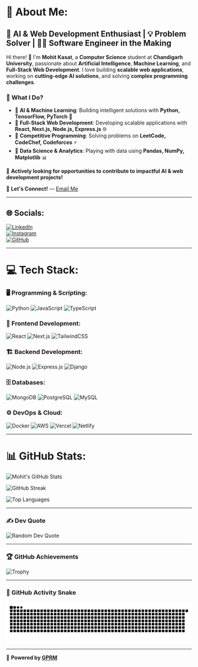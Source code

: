# 💫 About Me:

## 🚀 AI & Web Development Enthusiast | 💡 Problem Solver | 👨‍💻 Software Engineer in the Making

Hi there! 👋 I'm **Mohit Kasat**, a **Computer Science** student at **Chandigarh University**, passionate about **Artificial Intelligence**, **Machine Learning**, and **Full-Stack Web Development**. I love building **scalable web applications**, working on **cutting-edge AI solutions**, and solving **complex programming challenges**.

### 🌟 What I Do?
- 🔹 **AI & Machine Learning**: Building intelligent solutions with **Python, TensorFlow, PyTorch** 🤖
- 🔹 **Full-Stack Web Development**: Developing scalable applications with **React, Next.js, Node.js, Express.js** 🌐
- 🔹 **Competitive Programming**: Solving problems on **LeetCode, CodeChef, Codeforces** ⚡
- 🔹 **Data Science & Analytics**: Playing with data using **Pandas, NumPy, Matplotlib** 📊

🚀 **Actively looking for opportunities to contribute to impactful AI & web development projects!**

📩 **Let's Connect!** — [Email Me](mailto:mohitkasat83@gmail.com)

---

## 🌐 Socials:
[![LinkedIn](https://img.shields.io/badge/LinkedIn-%230077B5.svg?logo=linkedin&logoColor=white)](https://www.linkedin.com/in/mohit-kasat-1b5626202/)  
[![Instagram](https://img.shields.io/badge/Instagram-%23E4405F.svg?logo=Instagram&logoColor=white)](https://instagram.com/kasat.mohit)  
[![GitHub](https://img.shields.io/badge/GitHub-%23181717.svg?logo=github&logoColor=white)](https://github.com/mohit8383)  

---

# 💻 Tech Stack:

### 🖥️ Programming & Scripting:
![Python](https://img.shields.io/badge/Python-%233776AB.svg?style=for-the-badge&logo=python&logoColor=yellow)  ![JavaScript](https://img.shields.io/badge/JavaScript-%23F7DF1E.svg?style=for-the-badge&logo=javascript&logoColor=black)  ![TypeScript](https://img.shields.io/badge/TypeScript-%23007ACC.svg?style=for-the-badge&logo=typescript&logoColor=white)

### 🎨 Frontend Development:
![React](https://img.shields.io/badge/React-%2361DAFB.svg?style=for-the-badge&logo=react&logoColor=white)  ![Next.js](https://img.shields.io/badge/Next.js-%23000000.svg?style=for-the-badge&logo=next.js&logoColor=white)  ![TailwindCSS](https://img.shields.io/badge/TailwindCSS-%2338B2AC.svg?style=for-the-badge&logo=tailwind-css&logoColor=white)

### 🏗️ Backend Development:
![Node.js](https://img.shields.io/badge/Node.js-%23339933.svg?style=for-the-badge&logo=node.js&logoColor=white)  ![Express.js](https://img.shields.io/badge/Express.js-%23000000.svg?style=for-the-badge&logo=express&logoColor=white)  ![Django](https://img.shields.io/badge/Django-%23092E20.svg?style=for-the-badge&logo=django&logoColor=white)

### 🗄️ Databases:
![MongoDB](https://img.shields.io/badge/MongoDB-%2347A248.svg?style=for-the-badge&logo=mongodb&logoColor=white)  ![PostgreSQL](https://img.shields.io/badge/PostgreSQL-%23316192.svg?style=for-the-badge&logo=postgresql&logoColor=white)  ![MySQL](https://img.shields.io/badge/MySQL-%234479A1.svg?style=for-the-badge&logo=mysql&logoColor=white)

### ⚙️ DevOps & Cloud:
![Docker](https://img.shields.io/badge/Docker-%230099DB.svg?style=for-the-badge&logo=docker&logoColor=white)  ![AWS](https://img.shields.io/badge/AWS-%23FF9900.svg?style=for-the-badge&logo=amazon-aws&logoColor=white)  ![Vercel](https://img.shields.io/badge/Vercel-%23000000.svg?style=for-the-badge&logo=vercel&logoColor=white)  ![Netlify](https://img.shields.io/badge/Netlify-%2300C7B7.svg?style=for-the-badge&logo=netlify&logoColor=white)

---

# 📊 GitHub Stats:
![Mohit's GitHub Stats](https://github-readme-stats.vercel.app/api?username=mohit8383&theme=tokyonight&hide_border=false&include_all_commits=true&count_private=true)

![GitHub Streak](https://github-readme-streak-stats.herokuapp.com/?user=mohit8383&theme=tokyonight&hide_border=false)

![Top Languages](https://github-readme-stats.vercel.app/api/top-langs/?username=mohit8383&theme=tokyonight&hide_border=false&include_all_commits=true&count_private=true&layout=compact)

---

### ✍️ Dev Quote
![Random Dev Quote](https://quotes-github-readme.vercel.app/api?type=horizontal&theme=tokyonight)

---

### 🏆 GitHub Achievements
![Trophy](https://github-profile-trophy.vercel.app/?username=mohit8383&theme=tokyonight&no-frame=true&row=1)

---


### 🐍 GitHub Activity Snake
![GitHub Snake](https://raw.githubusercontent.com/mohit8383/mohit8383/output/github-snake.svg)

---

🔗 **Powered by [GPRM](https://gprm.itsvg.in)**

